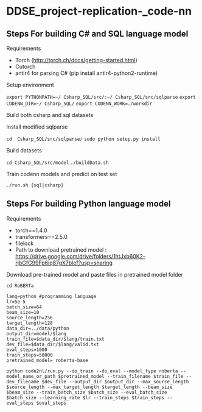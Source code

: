 # DDSE_project-replication-_code-nn

## Steps For building C# and SQL language model
Requirements

* Torch (http://torch.ch/docs/getting-started.html)
* Cutorch
* antlr4 for parsing C# (pip install antlr4-python2-runtime)

Setup environment

`export PYTHONPATH=~/ Csharp_SQL/src/:~/ Csharp_SQL/src/sqlparse`
`export CODENN_DIR=~/ Csharp_SQL/`
`export CODENN_WORK=./workdir`

Build both csharp and sql datasets

Install modified sqlparse

`cd  Csharp_SQL/src/sqlparse/`
`sudo python setup.py install`

Build datasets

`cd Csharp_SQL/src/model`
`./buildData.sh`

Train codenn models and predict on test set

`./run.sh {sql|csharp}`

## Steps For building Python language model
Requirements

* torch==1.4.0
* transformers==2.5.0
* filelock
* Path to download pretrained model : https://drive.google.com/drive/folders/1htJxb60K2-rjbGfG99Fp6iq87gX7blef?usp=sharing

Download pre-trained model and paste files in pretrained model folder
```shell
cd RoBERTa

lang=python #programming language
lr=5e-5
batch_size=64
beam_size=10
source_length=256
target_length=128
data_dir=../data/python
output_dir=model/$lang
train_file=$data_dir/$lang/train.txt
dev_file=$data_dir/$lang/valid.txt
eval_steps=1000
train_steps=50000 
pretrained_model= roberta-base

python code2nl/run.py --do_train --do_eval --model_type roberta --model_name_or_path $pretrained_model --train_filename $train_file --dev_filename $dev_file --output_dir $output_dir --max_source_length $source_length --max_target_length $target_length --beam_size $beam_size --train_batch_size $batch_size --eval_batch_size $batch_size --learning_rate $lr --train_steps $train_steps --eval_steps $eval_steps 
```
